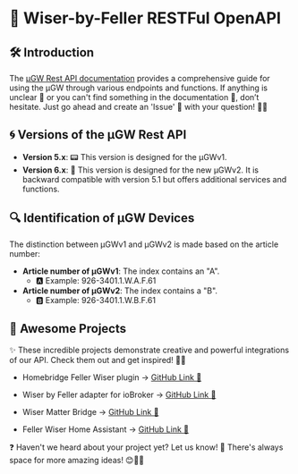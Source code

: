 # 📄 Wiser-by-Feller RESTFul OpenAPI


## 🛠️ Introduction

The [µGW Rest API documentation](https://feller-ag.github.io/wiser-api)  provides a comprehensive guide for using the µGW through various endpoints and functions.
If anything is unclear 🤔 or you can't find something in the documentation 📖, don’t hesitate. Just go ahead and create an 'Issue' 📝 with your question! 🚀😊

## 🌀 Versions of the µGW Rest API

- **Version 5.x**: 📟 This version is designed for the µGWv1.
- **Version 6.x**: 🚀 This version is designed for the new µGWv2. It is backward compatible with version 5.1 but offers additional services and functions.


## 🔍 Identification of µGW Devices

The distinction between µGWv1 and µGWv2 is made based on the article number:

- **Article number of µGWv1**: The index contains an "A". 
  - 🅰️ Example: 926-3401.1.W.A.F.61
- **Article number of µGWv2**: The index contains a "B".
  - 🅱️ Example: 926-3401.1.W.B.F.61

## 🚀 Awesome Projects
✨ These incredible projects demonstrate creative and powerful integrations of our API.
Check them out and get inspired! 🚀🔧

- Homebridge Feller Wiser plugin → [GitHub Link 🔗](https://github.com/hansfriedrich/homebridge-feller-wiser)

- Wiser by Feller adapter for ioBroker → [GitHub Link 🔗](https://github.com/ice987987/ioBroker.wiserbyfeller)

- Wiser Matter Bridge → [GitHub Link 🔗](https://github.com/rolfscherer/wiser-matter-bridge)

- Feller Wiser Home Assistant → [GitHub Link 🔗](https://github.com/machgo/fellerwiserhomeassistant)

❓ Haven't we heard about your project yet? Let us know! 📩 There's always space for more amazing ideas! 😊🎊🚀
